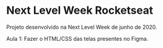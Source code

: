 # Next Level Week Rocketseat

Projeto desenvolvido na Next Level Week de junho de 2020.

Aula 1: Fazer o HTML/CSS das telas presentes no Figma.
